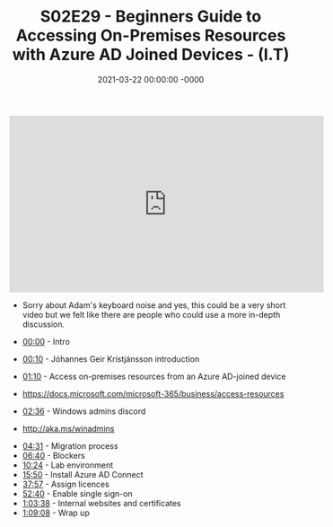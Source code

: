 ﻿---
layout: post
title: "S02E29 - Beginners Guide to Accessing On-Premises Resources with Azure AD Joined Devices - (I.T)"
date: 2021-03-22 00:00:00 -0000
categories:
---

<iframe loading="lazy" width="560" height="315" src="https://www.youtube.com/embed/dUJnIakSPkA" title="YouTube video player" frameborder="0" allow="accelerometer; autoplay; clipboard-write; encrypted-media; gyroscope; picture-in-picture" allowfullscreen></iframe>

 * Sorry about Adam's keyboard noise and yes, this could be a very short video but we felt like there are people who could use a more in-depth discussion.

 * [00:00](https://www.youtube.com/watch?v=dUJnIakSPkA&t=0s) - Intro
 * [00:10](https://www.youtube.com/watch?v=dUJnIakSPkA&t=10s) - Jóhannes Geir Kristjánsson introduction
 * [01:10](https://www.youtube.com/watch?v=dUJnIakSPkA&t=70s) - Access on-premises resources from an Azure AD-joined device
- https://docs.microsoft.com/microsoft-365/business/access-resources
 * [02:36](https://www.youtube.com/watch?v=dUJnIakSPkA&t=156s) - Windows admins discord
- http://aka.ms/winadmins
 * [04:31](https://www.youtube.com/watch?v=dUJnIakSPkA&t=271s) - Migration process
 * [06:40](https://www.youtube.com/watch?v=dUJnIakSPkA&t=400s) - Blockers
 * [10:24](https://www.youtube.com/watch?v=dUJnIakSPkA&t=624s) - Lab environment
 * [15:50](https://www.youtube.com/watch?v=dUJnIakSPkA&t=950s) - Install Azure AD Connect
 * [37:57](https://www.youtube.com/watch?v=dUJnIakSPkA&t=2277s) - Assign licences
 * [52:40](https://www.youtube.com/watch?v=dUJnIakSPkA&t=3160s) - Enable single sign-on
 * [1:03:38](https://www.youtube.com/watch?v=dUJnIakSPkA&t=278s) - Internal websites and certificates
 * [1:09:08](https://www.youtube.com/watch?v=dUJnIakSPkA&t=608s) - Wrap up

